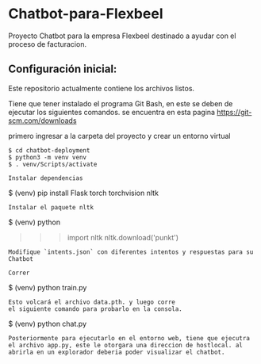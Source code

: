 # Chatbot-para-Flexbeel
Proyecto Chatbot para la empresa Flexbeel destinado a ayudar con el proceso de facturacion.

## Configuración inicial:
Este repositorio actualmente contiene los archivos listos.

Tiene que tener instalado el programa Git Bash, en este se deben de ejecutar los siguientes comandos. se encuentra en esta pagina
https://git-scm.com/downloads


primero ingresar a la carpeta del proyecto y crear un entorno virtual
```
$ cd chatbot-deployment
$ python3 -m venv venv
$ . venv/Scripts/activate

Instalar dependencias
```
$ (venv) pip install Flask torch torchvision nltk
```
Instalar el paquete nltk
```
$ (venv) python
>>> import nltk
>>> nltk.download('punkt')
```
Modifique `intents.json` con diferentes intentos y respuestas para su Chatbot

Correr
```
$ (venv) python train.py
```
Esto volcará el archivo data.pth. y luego corre
el siguiente comando para probarlo en la consola.
```
$ (venv) python chat.py
```
Posteriormente para ejecutarlo en el entorno web, tiene que ejecutra el archivo app.py, este le otorgara una direccion de hostlocal. al abrirla en un explorador deberia poder visualizar el chatbot.
```

